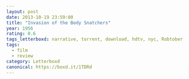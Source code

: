 ```yaml
---
layout: post 
date: 2013-10-19 23:59:00
title: "Invasion of the Body Snatchers"
year: 1956
rating: 0.6
tags_letterboxd: narrative, torrent, download, hdtv, nyc, Robtober
tags:
  - film
  - review
category: Letterboxd
canonical: https://boxd.it/1TDRd
---
```


